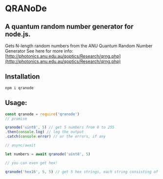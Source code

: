 # QRANoDe

## A quantum random number generator for node.js.
Gets N-length random numbers from the ANU Quantum Random Number Generator
See here for more info: [http://photonics.anu.edu.au/qoptics/Research/qrng.php](http://photonics.anu.edu.au/qoptics/Research/qrng.php)

## Installation

`npm i qranode`

## Usage:

```js
const qranode = require('qranode')
// promise

qranode('uint8', 5) // get 5 numbers from 0 to 255
.then(console.log) // log the output
.catch(console.error) // or the errors, if any

// async/await

let numbers = await qranode('uint8', 5)

// you can even get hex!

qranode('hex16', 5, 5) // get 5 hex strings, each string consisting of 5 hex blocks
```
